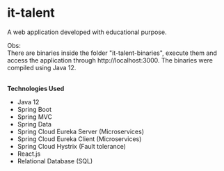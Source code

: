 # it-talent

A web application developed with educational purpose.
<br/>

Obs:
<br/>
There are binaries inside the folder "it-talent-binaries", execute them and access the application through http://<a/>localhost:3000. The binaries were compiled using Java 12.
<br/><br/>

**Technologies Used**
<br/>
- Java 12 <br/>
- Spring Boot <br/>
- Spring MVC <br/>
- Spring Data <br/>
- Spring Cloud Eureka Server (Microservices)<br/>
- Spring Cloud Eureka Client (Microservices)<br/>
- Spring Cloud Hystrix (Fault tolerance)<br/>
- React.js <br/>
- Relational Database (SQL) <br/>
